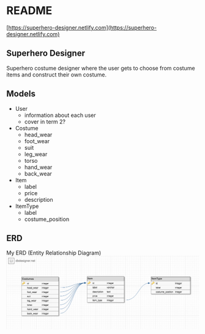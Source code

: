 # README

[https://superhero-designer.netlify.com](https://superhero-designer.netlify.com)

## Superhero Designer
Superhero costume designer where the user gets to choose from costume items and construct their own costume.

## Models
- User
    - information about each user
    - cover in term 2?
- Costume
    - head_wear
    - foot_wear
    - suit
    - leg_wear
    - torso
    - hand_wear
    - back_wear
- Item
    - label
    - price
    - description
- ItemType
    - label
    - costume_position

## ERD
My ERD (Entity Relationship Diagram)
![schema](/docs/img/schema.png)
